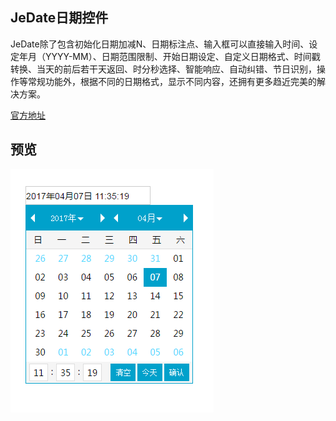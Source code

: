 JeDate日期控件
----
JeDate除了包含初始化日期加减N、日期标注点、输入框可以直接输入时间、设定年月（YYYY-MM）、日期范围限制、开始日期设定、自定义日期格式、时间戳转换、当天的前后若干天返回、时分秒选择、智能响应、自动纠错、节日识别，操作等常规功能外，根据不同的日期格式，显示不同内容，还拥有更多趋近完美的解决方案。

[官方地址](http://www.jayui.com/jedate/)
  
 ## 预览
 ![JeDate](https://github.com/WispYs/Web-Plugins/blob/master/img/jedate.png "JeDate")
